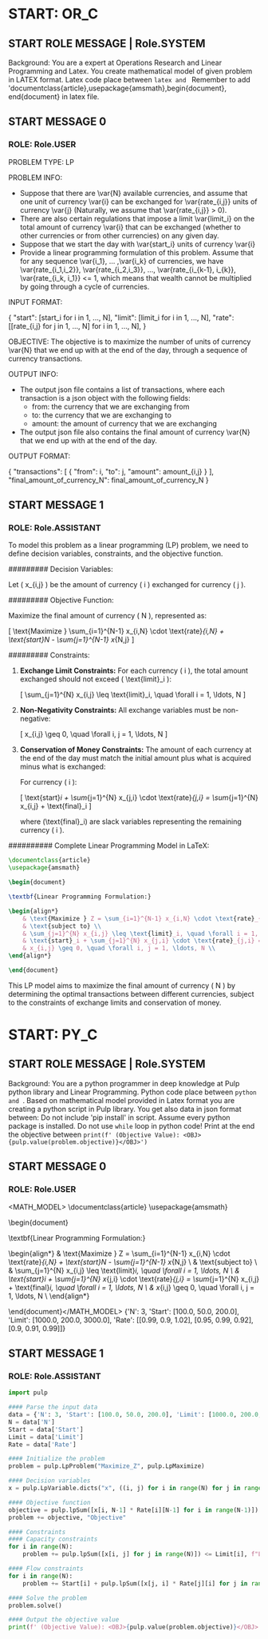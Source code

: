 # START: OR_C 
## START ROLE MESSAGE | Role.SYSTEM 
Background: You are a expert at Operations Research and Linear Programming and Latex. You create mathematical model of given problem in LATEX format. Latex code place between ```latex and ``` Remember to add 'documentclass{article},usepackage{amsmath},begin{document}, end{document} in latex file. 
## START MESSAGE 0 
### ROLE: Role.USER
<DESCRIPTION>
PROBLEM TYPE: LP

PROBLEM INFO: 

- Suppose that there are \var{N} available currencies, and assume that one unit of currency \var{i} can be exchanged for \var{rate_{i,j}} units of currency \var{j} (Naturally, we assume that \var{rate_{i,j}} > 0).
- There are also certain regulations that impose a limit \var{limit_i} on the total amount of currency \var{i} that can be exchanged (whether to other currencies or from other currencies) on any given day.
- Suppose that we start the day with \var{start_i} units of currency \var{i}
- Provide a linear programming formulation of this problem. Assume that for any sequence \var{i_1}, … ,\var{i_k} of currencies, we have \var{rate_{i_1,i_2}}, \var{rate_{i_2,i_3}}, ..., \var{rate_{i_{k-1}, i_{k}}, \var{rate_{i_k, i_1}} <= 1, which means that wealth cannot be multiplied by going through a cycle of currencies.

INPUT FORMAT: 

{
    "start": [start_i for i in 1, ..., N],
    "limit": [limit_i for i in 1, ..., N],
    "rate": [[rate_{i,j} for j in 1, ..., N] for i in 1, ..., N],
}

OBJECTIVE: The objective is to maximize the number of units of currency \var{N} that we end up with at the end of the day, through a sequence of currency transactions.

OUTPUT INFO: 

- The output json file contains a list of transactions, where each transaction is a json object with the following fields:
    - from: the currency that we are exchanging from
    - to: the currency that we are exchanging to
    - amount: the amount of currency that we are exchanging
- The output json file also contains the final amount of currency \var{N} that we end up with at the end of the day.

OUTPUT FORMAT: 

{
    "transactions": [
        {
            "from": i,
            "to": j,
            "amount": amount_{i,j}
        }
    ],
    "final_amount_of_currency_N": final_amount_of_currency_N
}
</DESCRIPTION>


## START MESSAGE 1 
### ROLE: Role.ASSISTANT
To model this problem as a linear programming (LP) problem, we need to define decision variables, constraints, and the objective function.

######### Decision Variables:

Let \( x_{i,j} \) be the amount of currency \( i \) exchanged for currency \( j \). 

######### Objective Function:

Maximize the final amount of currency \( N \), represented as:

\[
\text{Maximize } \sum_{i=1}^{N-1} x_{i,N} \cdot \text{rate}_{i,N} + \text{start}_N - \sum_{j=1}^{N-1} x_{N,j}
\]

######### Constraints:

1. **Exchange Limit Constraints:**
   For each currency \( i \), the total amount exchanged should not exceed \( \text{limit}_i \):

   \[
   \sum_{j=1}^{N} x_{i,j} \leq \text{limit}_i, \quad \forall i = 1, \ldots, N
   \]

2. **Non-Negativity Constraints:**
   All exchange variables must be non-negative:

   \[
   x_{i,j} \geq 0, \quad \forall i, j = 1, \ldots, N
   \]

3. **Conservation of Money Constraints:**
   The amount of each currency at the end of the day must match the initial amount plus what is acquired minus what is exchanged:

   For currency \( i \):

   \[
   \text{start}_i + \sum_{j=1}^{N} x_{j,i} \cdot \text{rate}_{j,i} = \sum_{j=1}^{N} x_{i,j} + \text{final}_i 
   \]

   where \(\text{final}_i\) are slack variables representing the remaining currency \( i \).

########## Complete Linear Programming Model in LaTeX:

```latex
\documentclass{article}
\usepackage{amsmath}

\begin{document}

\textbf{Linear Programming Formulation:}

\begin{align*}
    & \text{Maximize } Z = \sum_{i=1}^{N-1} x_{i,N} \cdot \text{rate}_{i,N} + \text{start}_N - \sum_{j=1}^{N-1} x_{N,j} \\
    & \text{subject to} \\
    & \sum_{j=1}^{N} x_{i,j} \leq \text{limit}_i, \quad \forall i = 1, \ldots, N \\
    & \text{start}_i + \sum_{j=1}^{N} x_{j,i} \cdot \text{rate}_{j,i} = \sum_{j=1}^{N} x_{i,j} + \text{final}_i, \quad \forall i = 1, \ldots, N \\
    & x_{i,j} \geq 0, \quad \forall i, j = 1, \ldots, N \\
\end{align*}

\end{document}
```

This LP model aims to maximize the final amount of currency \( N \) by determining the optimal transactions between different currencies, subject to the constraints of exchange limits and conservation of money.

# START: PY_C 
## START ROLE MESSAGE | Role.SYSTEM 
Background: You are a python programmer in deep knowledge at Pulp python library and Linear Programming. Python code place between ```python and ```. Based on mathematical model provided in Latex format you are creating a python script in Pulp library. You get also data in json format between: <DATA></DATA> Do not include 'pip install' in script. Assume every python package is installed. Do not use `while` loop in python code! Print at the end the objective between <OBJ></OBJ> `print(f' (Objective Value): <OBJ>{pulp.value(problem.objective)}</OBJ>')` 
## START MESSAGE 0 
### ROLE: Role.USER
<MATH_MODEL>
\documentclass{article}
\usepackage{amsmath}

\begin{document}

\textbf{Linear Programming Formulation:}

\begin{align*}
    & \text{Maximize } Z = \sum_{i=1}^{N-1} x_{i,N} \cdot \text{rate}_{i,N} + \text{start}_N - \sum_{j=1}^{N-1} x_{N,j} \\
    & \text{subject to} \\
    & \sum_{j=1}^{N} x_{i,j} \leq \text{limit}_i, \quad \forall i = 1, \ldots, N \\
    & \text{start}_i + \sum_{j=1}^{N} x_{j,i} \cdot \text{rate}_{j,i} = \sum_{j=1}^{N} x_{i,j} + \text{final}_i, \quad \forall i = 1, \ldots, N \\
    & x_{i,j} \geq 0, \quad \forall i, j = 1, \ldots, N \\
\end{align*}

\end{document}</MATH_MODEL>
<DATA>
{'N': 3, 'Start': [100.0, 50.0, 200.0], 'Limit': [1000.0, 200.0, 3000.0], 'Rate': [[0.99, 0.9, 1.02], [0.95, 0.99, 0.92], [0.9, 0.91, 0.99]]}</DATA>


## START MESSAGE 1 
### ROLE: Role.ASSISTANT
```python
import pulp

#### Parse the input data
data = {'N': 3, 'Start': [100.0, 50.0, 200.0], 'Limit': [1000.0, 200.0, 3000.0], 'Rate': [[0.99, 0.9, 1.02], [0.95, 0.99, 0.92], [0.9, 0.91, 0.99]]}
N = data['N']
Start = data['Start']
Limit = data['Limit']
Rate = data['Rate']

#### Initialize the problem
problem = pulp.LpProblem("Maximize_Z", pulp.LpMaximize)

#### Decision variables
x = pulp.LpVariable.dicts("x", ((i, j) for i in range(N) for j in range(N)), lowBound=0)

#### Objective function
objective = pulp.lpSum([x[i, N-1] * Rate[i][N-1] for i in range(N-1)]) + Start[N-1] - pulp.lpSum([x[N-1, j] for j in range(N-1)])
problem += objective, "Objective"

#### Constraints
#### Capacity constraints
for i in range(N):
    problem += pulp.lpSum([x[i, j] for j in range(N)]) <= Limit[i], f"Limit_Constraint_{i}"

#### Flow constraints
for i in range(N):
    problem += Start[i] + pulp.lpSum([x[j, i] * Rate[j][i] for j in range(N)]) == pulp.lpSum([x[i, j] for j in range(N)]), f"Flow_Constraint_{i}"

#### Solve the problem
problem.solve()

#### Output the objective value
print(f' (Objective Value): <OBJ>{pulp.value(problem.objective)}</OBJ>')
```

